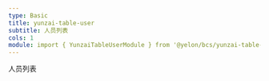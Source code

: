 ```yaml
---
type: Basic
title: yunzai-table-user
subtitle: 人员列表
cols: 1
module: import { YunzaiTableUserModule } from '@yelon/bcs/yunzai-table-user';
---
```


人员列表

